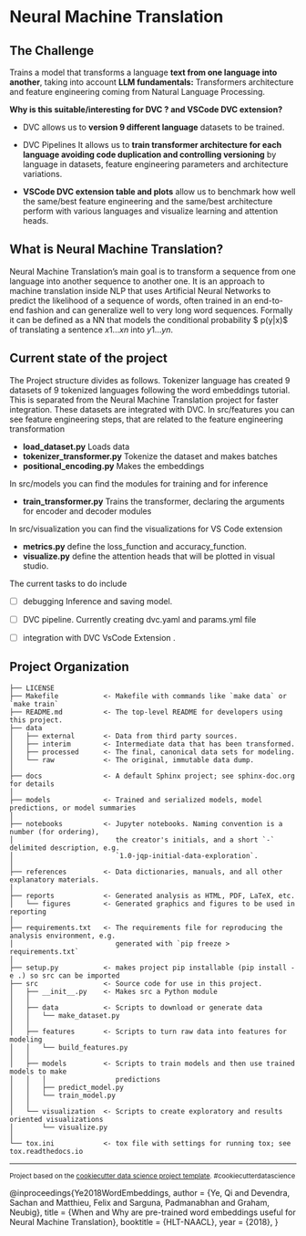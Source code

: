 Neural Machine Translation
==============================

The Challenge
------------

Trains a model that transforms a language **text from one language into another**, taking into account **LLM fundamentals:** Transformers architecture and feature engineering coming from Natural Language Processing.

**Why is this suitable/interesting for DVC ? and VSCode DVC extension?**

- DVC allows us to **version 9 different language** datasets to be trained.

- DVC Pipelines It allows us to **train transformer architecture for each language avoiding code duplication and controlling versioning** by language in datasets, feature engineering parameters and architecture variations.

- **VSCode DVC extension table and plots** allow us to benchmark how well the same/best feature engineering and the same/best architecture perform with various languages and visualize learning and attention heads.

What is Neural Machine Translation?
------------

Neural Machine Translation’s main goal is to transform a sequence from one language into another sequence to another one. It is an approach to machine translation inside NLP that uses Artificial Neural Networks to predict the likelihood of a sequence of words, often trained in an end-to-end fashion and can generalize well to very long word sequences. Formally it can be defined as a NN that models the conditional probability $ p(y|x)$ of translating a sentence $x1...xn$ into $y1...yn$.

Current state of the project
------------

The Project structure divides as follows.
Tokenizer language has created 9 datasets of 9 tokenized languages following the word embeddings tutorial. This is separated from the Neural Machine Translation project for faster integration. These datasets are integrated with DVC.
In src/features you can see feature engineering steps, that are related to the feature engineering transformation

* **load_dataset.py** Loads data 
* **tokenizer_transformer.py**  Tokenize the dataset and makes batches
* **positional_encoding.py** Makes the embeddings

In src/models you can find the modules for training and for inference

* **train_transformer.py** Trains the transformer, declaring the arguments for encoder and decoder modules

In src/visualization you can find the visualizations for VS Code extension

* **metrics.py** define the loss_function and accuracy_function.
* **visualize.py** define the attention heads that will be plotted in visual studio.

The current tasks to do include
-[ ] debugging Inference and saving model.
-[ ] DVC pipeline. Currently creating dvc.yaml and params.yml file 
-[ ] integration with DVC VsCode Extension . 


Project Organization
------------

    ├── LICENSE
    ├── Makefile           <- Makefile with commands like `make data` or `make train`
    ├── README.md          <- The top-level README for developers using this project.
    ├── data
    │   ├── external       <- Data from third party sources.
    │   ├── interim        <- Intermediate data that has been transformed.
    │   ├── processed      <- The final, canonical data sets for modeling.
    │   └── raw            <- The original, immutable data dump.
    │
    ├── docs               <- A default Sphinx project; see sphinx-doc.org for details
    │
    ├── models             <- Trained and serialized models, model predictions, or model summaries
    │
    ├── notebooks          <- Jupyter notebooks. Naming convention is a number (for ordering),
    │                         the creator's initials, and a short `-` delimited description, e.g.
    │                         `1.0-jqp-initial-data-exploration`.
    │
    ├── references         <- Data dictionaries, manuals, and all other explanatory materials.
    │
    ├── reports            <- Generated analysis as HTML, PDF, LaTeX, etc.
    │   └── figures        <- Generated graphics and figures to be used in reporting
    │
    ├── requirements.txt   <- The requirements file for reproducing the analysis environment, e.g.
    │                         generated with `pip freeze > requirements.txt`
    │
    ├── setup.py           <- makes project pip installable (pip install -e .) so src can be imported
    ├── src                <- Source code for use in this project.
    │   ├── __init__.py    <- Makes src a Python module
    │   │
    │   ├── data           <- Scripts to download or generate data
    │   │   └── make_dataset.py
    │   │
    │   ├── features       <- Scripts to turn raw data into features for modeling
    │   │   └── build_features.py
    │   │
    │   ├── models         <- Scripts to train models and then use trained models to make
    │   │   │                 predictions
    │   │   ├── predict_model.py
    │   │   └── train_model.py
    │   │
    │   └── visualization  <- Scripts to create exploratory and results oriented visualizations
    │       └── visualize.py
    │
    └── tox.ini            <- tox file with settings for running tox; see tox.readthedocs.io


--------

<p><small>Project based on the <a target="_blank" href="https://drivendata.github.io/cookiecutter-data-science/">cookiecutter data science project template</a>. #cookiecutterdatascience</small></p>





@inproceedings{Ye2018WordEmbeddings,
  author  = {Ye, Qi and Devendra, Sachan and Matthieu, Felix and Sarguna, Padmanabhan and Graham, Neubig},
  title   = {When and Why are pre-trained word embeddings useful for Neural Machine Translation},
  booktitle = {HLT-NAACL},
  year    = {2018},
  }